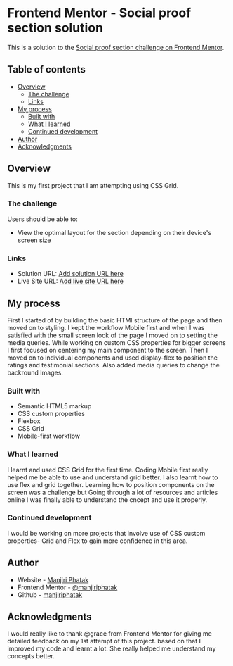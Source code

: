 # Frontend Mentor - Social proof section solution

This is a solution to the [Social proof section challenge on Frontend Mentor](https://www.frontendmentor.io/challenges/social-proof-section-6e0qTv_bA).

## Table of contents

- [Overview](#overview)
  - [The challenge](#the-challenge)
  - [Links](#links)
- [My process](#my-process)
  - [Built with](#built-with)
  - [What I learned](#what-i-learned)
  - [Continued development](#continued-development)
- [Author](#author)
- [Acknowledgments](#acknowledgments)

## Overview

This is my first project that I am attempting using CSS Grid.

### The challenge

Users should be able to:

- View the optimal layout for the section depending on their device's screen size

### Links

- Solution URL: [Add solution URL here](https://your-solution-url.com)
- Live Site URL: [Add live site URL here](https://your-live-site-url.com)

## My process

First I started of by building the basic HTMl structure of the page and then moved on to styling.
I kept the workflow Mobile first and when I was satisfied with the small screen look of the page I moved on to setting the media queries.
While working on custom CSS properties for bigger screens I first focused on centering my main component to the screen.
Then I moved on to individual components and used display-flex to position the ratings and testimonial sections.
Also added media queries to change the backround Images.

### Built with

- Semantic HTML5 markup
- CSS custom properties
- Flexbox
- CSS Grid
- Mobile-first workflow

### What I learned

I learnt and used CSS Grid for the first time. Coding Mobile first really helped me be able to use and understand grid better. I also learnt how to use flex and grid together. Learning how to position components on the screen was a challenge but Going through a lot of resources and articles online I was finally able to understand the cncept and use it properly.

### Continued development

I would be working on more projects that involve use of CSS custom properties- Grid and Flex to gain more confidence in this area.

## Author

- Website - [Manjiri Phatak](https://www.your-site.com)
- Frontend Mentor - [@manjiriphatak](https://www.frontendmentor.io/profile/manjiriphatak)
- Github - [manjiriphatak](https://github.com/manjiriphatak)

## Acknowledgments

I would really like to thank @grace from Frontend Mentor for giving me detailed feedback on my 1st attempt of this project. based on that I improved my code and learnt a lot. She really helped me understand my concepts better.
